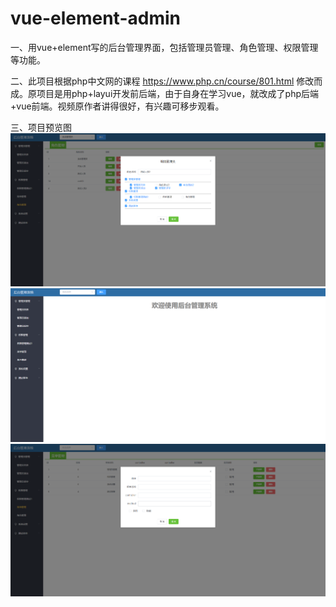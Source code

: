 # vue-element-admin  
一、用vue+element写的后台管理界面，包括管理员管理、角色管理、权限管理等功能。  
  
二、此项目根据php中文网的课程 https://www.php.cn/course/801.html 修改而成。原项目是用php+layui开发前后端，由于自身在学习vue，就改成了php后端+vue前端。视频原作者讲得很好，有兴趣可移步观看。
  
三、项目预览图  
![Image text](https://github.com/SQDarkO/vue-element-admin/raw/master/README-imgs/one.png)
![Image text](https://github.com/SQDarkO/vue-element-admin/raw/master/README-imgs/two.png)
![Image text](https://github.com/SQDarkO/vue-element-admin/raw/master/README-imgs/three.png)

